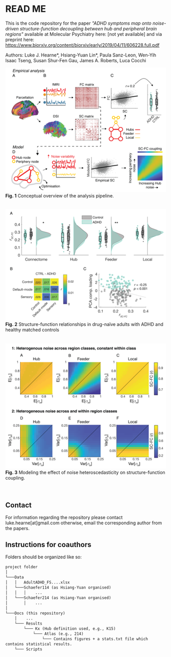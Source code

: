 # READ ME
This is the code repository for the paper *"ADHD symptoms map onto noise-driven structure-function decoupling between hub and peripheral brain regions"* available at Molecular Psychiatry here: [not yet available] and via preprint here: https://www.biorxiv.org/content/biorxiv/early/2019/04/11/606228.full.pdf

Authors: Luke J. Hearne*, Hsiang-Yuan Lin*, Paula Sanz-Leon, Wen-Yih Isaac Tseng, Susan Shur-Fen Gau, James A. Roberts, Luca Cocchi    

<img src="https://github.com/ljhearne/ADHDSCFC/blob/master/Figures/Figures-01.png" width="500"/><br/>
**Fig. 1** Conceptual overview of the analysis pipeline.<br/><br/><br/>
<img src="https://github.com/ljhearne/ADHDSCFC/blob/master/Figures/Figures-02.png" width="500"/><br/>
**Fig. 2** Structure-function relationships in drug-naïve adults with ADHD and healthy matched controls<br/><br/><br/>
<img src="https://github.com/ljhearne/ADHDSCFC/blob/master/Figures/Figures-03.png" width="500"/><br/>
**Fig. 3** Modeling the effect of noise heteroscedasticity on structure-function coupling. <br/><br/><br/>

## Contact
For information regarding the repository please contact luke.hearne[at]gmail.com otherwise, email the corresponding author from the papers.

## Instructions for coauthors
Folders should be organized like so:
```
project folder 
│
└───Data
│   │   AdultADHD_FS....xlsx
│   └───Schaefer114 (as Hsiang-Yuan organised)
│   │   │    ...
│   └───Schaefer214 (as Hsiang-Yuan organised)
│       │    ...
│   
└───Docs (this repository)
    │    ...
    └─── Results
        └─── Kx (Hub definition used, e.g., K15)
            └─── Atlas (e.g., 214)
                └─── Contains figures + a stats.txt file which contains statistical results.
    └─── Scripts
```

